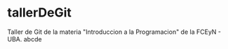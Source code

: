 # tallerDeGit

Taller de Git de la materia "Introduccion a la Programacion" de la FCEyN - UBA.
abcde
